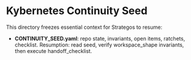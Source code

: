 # Kybernetes Continuity Seed
This directory freezes essential context for Strategos to resume:
- **CONTINUITY_SEED.yaml**: repo state, invariants, open items, ratchets, checklist.
Resumption: read seed, verify workspace_shape invariants, then execute handoff_checklist.

